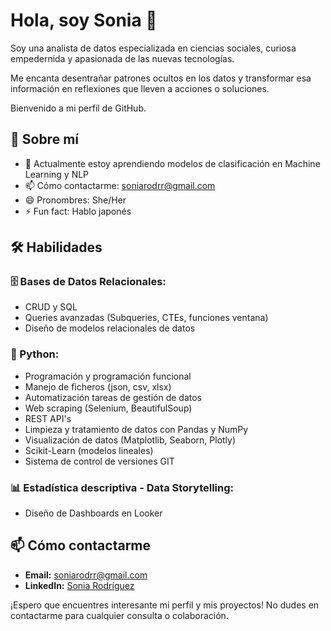 # Hola, soy Sonia 👋

Soy una analista de datos especializada en ciencias sociales, curiosa empedernida y apasionada de las nuevas tecnologías. 

Me encanta desentrañar patrones ocultos en los datos y transformar esa información en reflexiones que lleven a acciones o soluciones. 

Bienvenido a mi perfil de GitHub.

## 🚀 Sobre mí

- 🌱 Actualmente estoy aprendiendo modelos de clasificación en Machine Learning y NLP
- 📫 Cómo contactarme: soniarodrr@gmail.com
- 😄 Pronombres: She/Her
- ⚡ Fun fact: Hablo japonés

## 🛠️ Habilidades

### 🗄 Bases de Datos Relacionales:
- CRUD y SQL
- Queries avanzadas (Subqueries, CTEs, funciones ventana)
- Diseño de modelos relacionales de datos

### 🐍 Python:
- Programación y programación funcional
- Manejo de ficheros (json, csv, xlsx)
- Automatización tareas de gestión de datos
- Web scraping (Selenium, BeautifulSoup)
- REST API's 
- Limpieza y tratamiento de datos con Pandas y NumPy
- Visualización de datos (Matplotlib, Seaborn, Plotly)
- Scikit-Learn (modelos lineales)
- Sistema de control de versiones GIT

### 📊 Estadística descriptiva - Data Storytelling:
- Diseño de Dashboards en Looker

## 📫 Cómo contactarme

- **Email:** soniarodrr@gmail.com
- **LinkedIn:** [Sonia Rodríguez](https://www.linkedin.com/in/sonia-rodriguez-alcantarilla)


¡Espero que encuentres interesante mi perfil y mis proyectos! No dudes en contactarme para cualquier consulta o colaboración.


<!---
soniaRodriguezal/soniaRodriguezal is a ✨ special ✨ repository because its `README.md` (this file) appears on your GitHub profile.
You can click the Preview link to take a look at your changes.
--->
